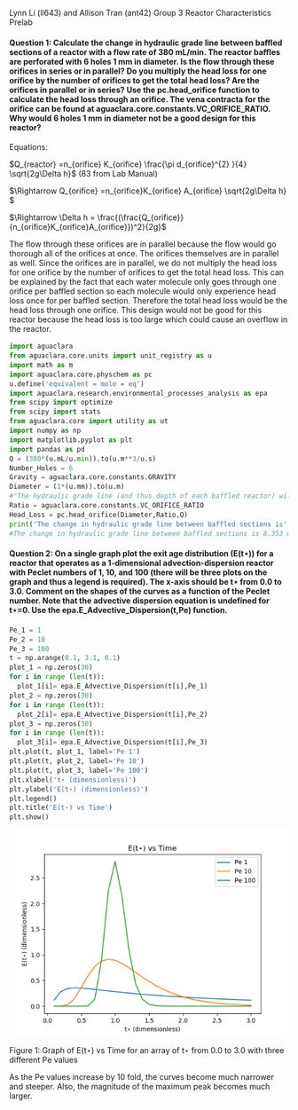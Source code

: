 Lynn Li (ll643) and Allison Tran (ant42)
Group 3
Reactor Characteristics Prelab

#### Question 1: Calculate the change in hydraulic grade line between baffled sections of a reactor with a flow rate of 380 mL/min. The reactor baffles are perforated with 6 holes 1 mm in diameter. Is the flow through these orifices in series or in parallel? Do you multiply the head loss for one orifice by the number of orifices to get the total head loss? Are the orifices in parallel or in series? Use the pc.head_orifice function to calculate the head loss through an orifice. The vena contracta for the orifice can be found at aguaclara.core.constants.VC_ORIFICE_RATIO. Why would 6 holes 1 mm in diameter not be a good design for this reactor?

Equations:

$Q_{reactor} =n_{orifice} K_{orifice} \frac{\pi d_{orifice}^{2} }{4} \sqrt{2g\Delta h}$ (83 from Lab Manual)

$\Rightarrow Q_{orifice} =n_{orifice}K_{orifice} A_{orifice} \sqrt{2g\Delta h} $

$\Rightarrow \Delta h = \frac{(\frac{Q_{orifice}}{n_{orifice}K_{orifice}A_{orifice}})^2}{2g}$

The flow through these orifices are in parallel because the flow would go thorough all of the orifices at once. The orifices themselves are in parallel as well. Since the orifices are in parallel, we do not multiply the head loss for one orifice by the number of orifices to get the total head loss. This can be explained by the fact that each water molecule only goes through one orifice per baffled section so each molecule would only experience head loss once for per baffled section. Therefore the total head loss would be the head loss through one orifice. This design would not be good for this reactor because the head loss is too large which could cause an overflow in the reactor.

```python
import aguaclara
from aguaclara.core.units import unit_registry as u
import math as m
import aguaclara.core.physchem as pc
u.define('equivalent = mole = eq')
import aguaclara.research.environmental_processes_analysis as epa
from scipy import optimize
from scipy import stats
from aguaclara.core import utility as ut
import numpy as np
import matplotlib.pyplot as plt
import pandas as pd
Q = (380*(u.mL/u.min)).to(u.m**3/u.s)
Number_Holes = 6
Gravity = aguaclara.core.constants.GRAVITY
Diameter = (1*(u.mm)).to(u.m)
#"The hydraulic grade line (and thus depth of each baffled reactor) will drop by a distance equal to the head loss through the pores" (Lab Manual)
Ratio = aguaclara.core.constants.VC_ORIFICE_RATIO
Head_Loss = pc.head_orifice(Diameter,Ratio,Q)
print('The change in hydraulic grade line between baffled sections is',ut.round_sf(Head_Loss,5), '.')
#The change in hydraulic grade line between baffled sections is 8.353 meter
```

#### Question 2: On a single graph plot the exit age distribution (E(t⋆)) for a reactor that operates as a 1-dimensional advection-dispersion reactor with Peclet numbers of 1, 10, and 100 (there will be three plots on the graph and thus a legend is required). The x-axis should be t⋆ from 0.0 to 3.0. Comment on the shapes of the curves as a function of the Peclet number. Note that the advective dispersion equation is undefined for t⋆=0. Use the epa.E_Advective_Dispersion(t,Pe) function.
```python
Pe_1 = 1
Pe_2 = 10
Pe_3 = 100
t = np.arange(0.1, 3.1, 0.1)
plot_1 = np.zeros(30)
for i in range (len(t)):
  plot_1[i]= epa.E_Advective_Dispersion(t[i],Pe_1)
plot_2 = np.zeros(30)
for i in range (len(t)):
  plot_2[i]= epa.E_Advective_Dispersion(t[i],Pe_2)
plot_3 = np.zeros(30)
for i in range (len(t)):
  plot_3[i]= epa.E_Advective_Dispersion(t[i],Pe_3)
plt.plot(t, plot_1, label='Pe 1')
plt.plot(t, plot_2, label='Pe 10')
plt.plot(t, plot_3, label='Pe 100')
plt.xlabel('t⋆ (dimensionless)')
plt.ylabel('E(t⋆) (dimensionless)')
plt.legend()
plt.title('E(t⋆) vs Time')
plt.show()
```
![Figure1](https://github.com/ll643/Lab-5/blob/master/group3_reactor_prelab.png)

Figure 1: Graph of E(t⋆) vs Time for an array of t⋆ from 0.0 to 3.0 with three different Pe values

As the Pe values increase by 10 fold, the curves become much narrower and steeper. Also, the magnitude of the maximum peak becomes much larger.
